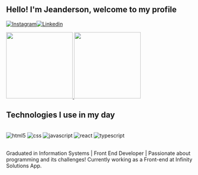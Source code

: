 
## Hello! I'm Jeanderson, welcome to my profile
[![Instagram](	https://img.shields.io/badge/Instagram-E4405F?style=for-the-badge&logo=instagram&logoColor=white)](https://instagram.com/jeandersonsantos16)[![Linkedin](	https://img.shields.io/badge/LinkedIn-0077B5?style=for-the-badge&logo=linkedin&logoColor=white)](https://www.linkedin.com/in/jeanderson-santos-456a3691/)
<div>
 <a href="https://github.com/JeandersonSantos" >
 <img height="180em" src="https://github-readme-stats.vercel.app/api/?username=JeandersonSantos&rank_icon=github&layout=normal&card_width=436&theme=graywhite"/>
 <img height="180em" src="https://github-readme-stats.vercel.app/api/top-langs/?username=JeandersonSantos&layout=normal&card_width=458&theme=graywhite"/>
 </a>
</div>

## Technologies I use in my day
 
 <div style="display: inline_block"><br/>
 <img aling="center" alt="html5" src="https://img.shields.io/badge/HTML-239120?style=for-the-badge&logo=html5&logoColor=white"/>
 <img aling="center" alt="css" src="https://img.shields.io/badge/CSS-239120?&style=for-the-badge&logo=css3&logoColor=white"/>
 <img aling="center" alt="javascript" src="https://img.shields.io/badge/JavaScript-F7DF1E?style=for-the-badge&logo=javascript&logoColor=black"/>
 <img aling="center" alt="react" src="https://img.shields.io/badge/React-20232A?style=for-the-badge&logo=react&logoColor=61DAFB"/>
 <img aling="center" alt="typescript" src="https://img.shields.io/badge/TypeScript-007ACC?style=for-the-badge&logo=typescript&logoColor=white"/>
 </div><br/>

Graduated in Information Systems | Front End Developer | Passionate about programming and its challenges!
Currently working as a Front-end at Infinity Solutions App.
